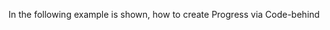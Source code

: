 In the following example is shown, how to create Progress via Code-behind

<snippet id='creating-progress-xml'/>

<snippet id='creating-progress-code'/>